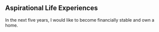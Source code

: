 ## Aspirational Life Experiences ##
In the next five years, I would like to become financially stable and own a home.
